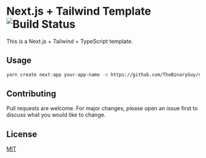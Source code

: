 # Next.js + Tailwind Template ![Build Status](https://img.shields.io/github/workflow/status/TheBinaryGuy/next-tailwind/Node.js%20CI "Build Status")

This is a Next.js + Tailwind + TypeScript template.

## Usage

```bash
yarn create next-app your-app-name -e https://github.com/TheBinaryGuy/next-tailwind
```

## Contributing

Pull requests are welcome. For major changes, please open an issue first to discuss what you would like to change.

## License

[MIT](https://choosealicense.com/licenses/mit/)
